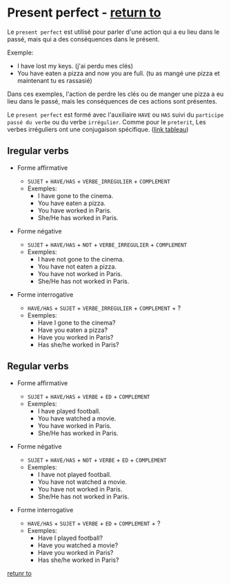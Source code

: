 # Present perfect - [return to](../conjugaison.md)

Le `present perfect` est utilisé pour parler d'une action qui a eu lieu dans le passé, mais qui a des conséquences dans le présent.

Exemple:

- I have lost my keys. (j'ai perdu mes clés)
- You have eaten a pizza and now you are full. (tu as mangé une pizza et maintenant tu es rassasié)

Dans ces exemples, l'action de perdre les clés ou de manger une pizza a eu lieu dans le passé, mais les conséquences de ces actions sont présentes.

Le `present perfect` est formé avec l'auxiliaire `HAVE` ou `HAS` suivi du `participe passé du verbe` ou du verbe `irrégulier`.
Comme pour le `preterit`, Les verbes irréguliers ont une conjugaison spécifique. ([link tableau](./iregular_verb.md))


## Iregular verbs

- Forme affirmative
    - `SUJET` + `HAVE/HAS` + `VERBE_IRREGULIER` + `COMPLEMENT`
    - Exemples:
        - I have gone to the cinema.
        - You have eaten a pizza.
        - You have worked in Paris.
        - She/He has worked in Paris.

- Forme négative
    - `SUJET` + `HAVE/HAS` + `NOT` + `VERBE_IRREGULIER` + `COMPLEMENT`
    - Exemples:
        - I have not gone to the cinema.
        - You have not eaten a pizza.
        - You have not worked in Paris.
        - She/He has not worked in Paris.

- Forme interrogative
    - `HAVE/HAS` + `SUJET` + `VERBE_IRREGULIER` + `COMPLEMENT` + ?
    - Exemples:
        - Have I gone to the cinema?
        - Have you eaten a pizza?
        - Have you worked in Paris?
        - Has she/he worked in Paris?

## Regular verbs

- Forme affirmative
    - `SUJET` + `HAVE/HAS` + `VERBE` + `ED` + `COMPLEMENT`
    - Exemples:
        - I have played football.
        - You have watched a movie.
        - You have worked in Paris.
        - She/He has worked in Paris.

- Forme négative
    - `SUJET` + `HAVE/HAS` + `NOT` + `VERBE` + `ED` + `COMPLEMENT`
    - Exemples:
        - I have not played football.
        - You have not watched a movie.
        - You have not worked in Paris.
        - She/He has not worked in Paris.

- Forme interrogative
    - `HAVE/HAS` + `SUJET` + `VERBE` + `ED` + `COMPLEMENT` + ?
    - Exemples:
        - Have I played football?
        - Have you watched a movie?
        - Have you worked in Paris?
        - Has she/he worked in Paris?

[retunr to](../conjugaison.md)
